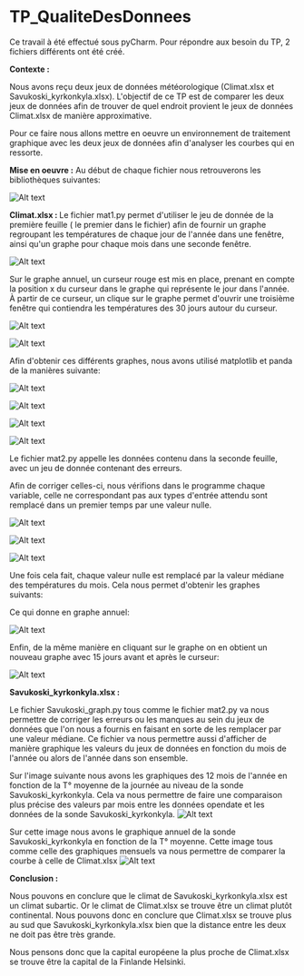 # TP_QualiteDesDonnees

Ce travail à été effectué sous pyCharm.
Pour répondre aux besoin du TP, 2 fichiers différents ont été créé.

<b>Contexte :</b>

Nous avons reçu deux jeux de données météorologique (Climat.xlsx et Savukoski_kyrkonkyla.xlsx).
L'objectif de ce TP est de comparer les deux jeux de données afin de trouver de quel endroit provient le jeux de données Climat.xlsx de manière approximative.

Pour ce faire nous allons mettre en oeuvre un environnement de traitement graphique avec les deux jeux de données afin d'analyser les courbes qui en ressorte.

<b>Mise en oeuvre :</b>
Au début de chaque fichier nous retrouverons les bibliothèques suivantes:


![Alt text](https://github.com/FrancoisFr/TP_QualiteDesDonnees/blob/main/fichier/Figure1.PNG?raw=true)


<b>Climat.xlsx : </b>
Le fichier mat1.py permet d'utiliser le jeu de donnée de la première feuille ( le premier dans le fichier) afin de fournir un graphe regroupant les températures de chaque jour de l'année dans une fenêtre, ainsi qu'un graphe pour chaque mois dans une seconde fenêtre.


![Alt text](https://github.com/FrancoisFr/TP_QualiteDesDonnees/blob/main/fichier/GrapheAnnuel.PNG?raw=true)

Sur le graphe annuel, un curseur rouge est mis en place, prenant en compte la position x du curseur dans le graphe qui représente le jour dans l'année. À partir de ce curseur, un clique sur le graphe permet d'ouvrir une troisième fenêtre qui contiendra les températures des 30 jours autour du curseur.

![Alt text](https://github.com/FrancoisFr/TP_QualiteDesDonnees/blob/main/fichier/GrapheMoisParMois.PNG?raw=true)



![Alt text](https://github.com/FrancoisFr/TP_QualiteDesDonnees/blob/main/fichier/Graphe30Jours.PNG?raw=true)

Afin d'obtenir ces différents graphes, nous avons utilisé matplotlib et panda de la manières suivante:

![Alt text](https://github.com/FrancoisFr/TP_QualiteDesDonnees/blob/main/fichier/CodeGrapheAnnee.PNG?raw=true)

![Alt text](https://github.com/FrancoisFr/TP_QualiteDesDonnees/blob/main/fichier/CodeMoisParMois.PNG?raw=true)

![Alt text](https://github.com/FrancoisFr/TP_QualiteDesDonnees/blob/main/fichier/CodeGraphe30Jours.PNG?raw=true)

![Alt text](https://github.com/FrancoisFr/TP_QualiteDesDonnees/blob/main/fichier/CodeAppelleFonction.PNG?raw=true)

Le fichier mat2.py appelle les données contenu dans la seconde feuille, avec un jeu de donnée contenant des erreurs.

Afin de corriger celles-ci, nous vérifions dans le programme chaque variable, celle ne correspondant pas aux types d'entrée attendu sont remplacé dans un premier temps par une valeur nulle.


![Alt text](https://github.com/FrancoisFr/TP_QualiteDesDonnees/blob/main/fichier/CodeMoisParMoisErreur.PNG?raw=true)

![Alt text](https://github.com/FrancoisFr/TP_QualiteDesDonnees/blob/main/fichier/CodeCorrectionErreur.PNG?raw=true)

![Alt text](https://github.com/FrancoisFr/TP_QualiteDesDonnees/blob/main/fichier/GrapheMoisParMoisErreur.PNG?raw=true)


Une fois cela fait, chaque valeur nulle est remplacé par la valeur médiane des températures du mois. Cela nous permet d'obtenir les graphes suivants:


Ce qui donne en graphe annuel:

![Alt text](https://github.com/FrancoisFr/TP_QualiteDesDonnees/blob/main/fichier/GrapheAnnuelErreur.PNG?raw=true)

Enfin, de la même manière en cliquant sur le graphe on en obtient un nouveau graphe avec 15 jours avant et après le curseur:

![Alt text](https://github.com/FrancoisFr/TP_QualiteDesDonnees/blob/main/fichier/Graphe30JoursErreur.PNG?raw=true)

<b>Savukoski_kyrkonkyla.xlsx : </b>

Le fichier Savukoski_graph.py tous comme le fichier mat2.py va nous permettre de corriger les erreurs ou les manques au sein du jeux de données que l'on nous a fournis en faisant en sorte de les remplacer par une valeur médiane.
Ce fichier va nous permettre aussi d'afficher de manière graphique les valeurs du jeux de données en fonction du mois de l'année ou alors de l'année dans son ensemble.

Sur l'image suivante nous avons les graphiques des 12 mois de l'année en fonction de la T° moyenne de la journée au niveau de la sonde Savukoski_kyrkonkyla.
Cela va nous permettre de faire une comparaison plus précise des valeurs par mois entre les données opendate et les données de la sonde Savukoski_kyrkonkyla.
![Alt text](https://github.com/FrancoisFr/TP_QualiteDesDonnees/blob/main/fichier/GraphesMoisParMoisMoyenne.png?raw=true)

Sur cette image nous avons le graphique annuel de la sonde Savukoski_kyrkonkyla en fonction de la T° moyenne.
Cette image tous comme celle des graphiques mensuels va nous permettre de comparer la courbe à celle de Climat.xlsx
![Alt text](https://github.com/FrancoisFr/TP_QualiteDesDonnees/blob/main/fichier/GrapheAnnuelMoyenne.png?raw=true)


<b>Conclusion : </b>
  
  Nous pouvons en conclure que le climat de Savukoski_kyrkonkyla.xlsx est un climat subartic.
  Or le climat de Climat.xlsx se trouve être un climat plutôt continental. 
  Nous pouvons donc en conclure que Climat.xlsx se trouve plus au sud que Savukoski_kyrkonkyla.xlsx bien que la distance entre les deux ne doit pas être très grande.
  
  Nous pensons donc que la capital européene la plus proche de Climat.xlsx se trouve être la capital de la Finlande Helsinki.
